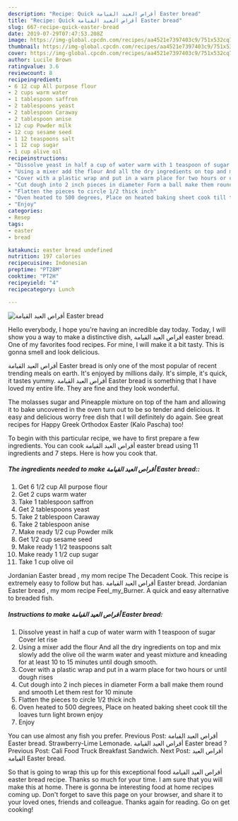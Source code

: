 ```yaml
---
description: "Recipe: Quick أقراص العيد القيامة Easter bread"
title: "Recipe: Quick أقراص العيد القيامة Easter bread"
slug: 667-recipe-quick-easter-bread
date: 2019-07-29T07:47:53.208Z
image: https://img-global.cpcdn.com/recipes/aa4521e7397403c9/751x532cq70/أقراص-العيد-القيامة-easter-bread-recipe-main-photo.jpg
thumbnail: https://img-global.cpcdn.com/recipes/aa4521e7397403c9/751x532cq70/أقراص-العيد-القيامة-easter-bread-recipe-main-photo.jpg
cover: https://img-global.cpcdn.com/recipes/aa4521e7397403c9/751x532cq70/أقراص-العيد-القيامة-easter-bread-recipe-main-photo.jpg
author: Lucile Brown
ratingvalue: 3.6
reviewcount: 8
recipeingredient:
- 6 12 cup All purpose flour
- 2 cups warm water
- 1 tablespoon saffron
- 2 tablespoons yeast
- 2 tablespoon Caraway
- 2 tablespoon anise
- 12 cup Powder milk
- 12 cup sesame seed
- 1 12 teaspoons salt
- 1 12 cup sugar
- 1 cup olive oil
recipeinstructions:
- "Dissolve yeast in half a cup of water warm with 1 teaspoon of sugar Cover let rise"
- "Using a mixer add the flour And all the dry ingredients on top and mix slowly add the olive oil the warm water and yeast mixture and kneading for at least 10 to 15 minutes until dough smooth."
- "Cover with a plastic wrap and put in a warm place for two hours or until dough rises"
- "Cut dough into 2 inch pieces in diameter Form a ball make them round and smooth Let them rest for 10 minute"
- "Flatten the pieces to circle 1/2 thick inch"
- "Oven heated to 500 degrees, Place on heated baking sheet cook till the loaves turn light brown enjoy"
- "Enjoy"
categories:
- Resep
tags:
- easter
- bread

katakunci: easter bread undefined
nutrition: 197 calories
recipecuisine: Indonesian
preptime: "PT28M"
cooktime: "PT2H"
recipeyield: "4"
recipecategory: Lunch

---
```



![أقراص العيد القيامة Easter bread](https://img-global.cpcdn.com/recipes/aa4521e7397403c9/751x532cq70/أقراص-العيد-القيامة-easter-bread-recipe-main-photo.jpg)

Hello everybody, I hope you're having an incredible day today. Today, I will show you a way to make a distinctive dish, أقراص العيد القيامة easter bread. One of my favorites food recipes. For mine, I will make it a bit tasty. This is gonna smell and look delicious.

أقراص العيد القيامة Easter bread is only one of the most popular of recent trending meals on earth. It's enjoyed by millions daily. It's simple, it's quick, it tastes yummy. أقراص العيد القيامة Easter bread is something that I have loved my entire life. They are fine and they look wonderful.

The molasses sugar and Pineapple mixture on top of the ham and allowing it to bake uncovered in the oven turn out to be so tender and delicious. It easy and delicious worry free dish that I will definitely do again. See great recipes for Happy Greek Orthodox Easter (Kalo Pascha) too!


To begin with this particular recipe, we have to first prepare a few ingredients. You can cook أقراص العيد القيامة easter bread using 11 ingredients and 7 steps. Here is how you cook that.

##### The ingredients needed to make أقراص العيد القيامة Easter bread::

1. Get 6 1/2 cup All purpose flour
1. Get 2 cups warm water
1. Take 1 tablespoon saffron
1. Get 2 tablespoons yeast
1. Take 2 tablespoon Caraway
1. Take 2 tablespoon anise
1. Make ready 1/2 cup Powder milk
1. Get 1/2 cup sesame seed
1. Make ready 1 1/2 teaspoons salt
1. Make ready 1 1/2 cup sugar
1. Take 1 cup olive oil


Jordanian Easter bread , my mom recipe The Decadent Cook. This recipe is extremely easy to follow but has. أقراص العيد القيامة Easter bread. Jordanian Easter bread , my mom recipe Feel_my_Burner. A quick and easy alternative to breaded fish. 

##### Instructions to make أقراص العيد القيامة Easter bread:

1. Dissolve yeast in half a cup of water warm with 1 teaspoon of sugar Cover let rise
1. Using a mixer add the flour And all the dry ingredients on top and mix slowly add the olive oil the warm water and yeast mixture and kneading for at least 10 to 15 minutes until dough smooth.
1. Cover with a plastic wrap and put in a warm place for two hours or until dough rises
1. Cut dough into 2 inch pieces in diameter Form a ball make them round and smooth Let them rest for 10 minute
1. Flatten the pieces to circle 1/2 thick inch
1. Oven heated to 500 degrees, Place on heated baking sheet cook till the loaves turn light brown enjoy
1. Enjoy


You can use almost any fish you prefer. Previous Post: أقراص العيد القيامة Easter bread. Strawberry-Lime Lemonade. أقراص العيد القيامة Easter bread ? Previous Post: Cali Food Truck Breakfast Sandwich. Next Post: أقراص العيد القيامة Easter bread. 

So that is going to wrap this up for this exceptional food أقراص العيد القيامة easter bread recipe. Thanks so much for your time. I am sure that you will make this at home. There is gonna be interesting food at home recipes coming up. Don't forget to save this page on your browser, and share it to your loved ones, friends and colleague. Thanks again for reading. Go on get cooking!
